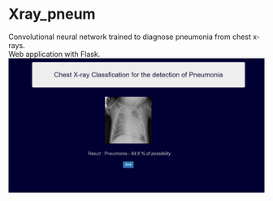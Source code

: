 # Xray_pneum
Convolutional neural network trained to diagnose pneumonia from chest x-rays.<br>
Web application with Flask.
![webUi](https://github.com/pramodiperera/Xray_pneum/blob/main/ui.png)
